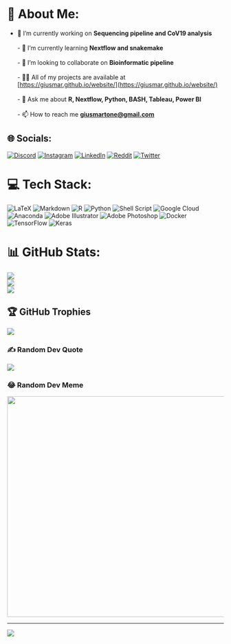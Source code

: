 # 💫 About Me:
- 🔭 I’m currently working on **Sequencing pipeline and CoV19 analysis**<br><br>- 🌱 I’m currently learning **Nextflow and snakemake**<br><br>- 👯 I’m looking to collaborate on **Bioinformatic pipeline**<br><br>- 👨‍💻 All of my projects are available at [https://giusmar.github.io/website/](https://giusmar.github.io/website/)<br><br>- 💬 Ask me about **R, Nextflow, Python, BASH, Tableau, Power BI**<br><br>- 📫 How to reach me **giusmartone@gmail.com**


## 🌐 Socials:
[![Discord](https://img.shields.io/badge/Discord-%237289DA.svg?logo=discord&logoColor=white)](htttps://discord.gg/https://discord.gg/GuPsea62) [![Instagram](https://img.shields.io/badge/Instagram-%23E4405F.svg?logo=Instagram&logoColor=white)](https://instagram.com/@picipiciock) [![LinkedIn](https://img.shields.io/badge/LinkedIn-%230077B5.svg?logo=linkedin&logoColor=white)](https://linkedin.com/in/giuseppemartone1993) [![Reddit](https://img.shields.io/badge/Reddit-%23FF4500.svg?logo=Reddit&logoColor=white)](https://reddit.com/user/@pepp_ox) [![Twitter](https://img.shields.io/badge/Twitter-%231DA1F2.svg?logo=Twitter&logoColor=white)](https://twitter.com/@trentaquattro) 

# 💻 Tech Stack:
![LaTeX](https://img.shields.io/badge/latex-%23008080.svg?style=flat&logo=latex&logoColor=white) ![Markdown](https://img.shields.io/badge/markdown-%23000000.svg?style=flat&logo=markdown&logoColor=white) ![R](https://img.shields.io/badge/r-%23276DC3.svg?style=flat&logo=r&logoColor=white) ![Python](https://img.shields.io/badge/python-3670A0?style=flat&logo=python&logoColor=ffdd54) ![Shell Script](https://img.shields.io/badge/shell_script-%23121011.svg?style=flat&logo=gnu-bash&logoColor=white) ![Google Cloud](https://img.shields.io/badge/Google%20Cloud-%234285F4.svg?style=flat&logo=google-cloud&logoColor=white) ![Anaconda](https://img.shields.io/badge/Anaconda-%2344A833.svg?style=flat&logo=anaconda&logoColor=white) ![Adobe Illustrator](https://img.shields.io/badge/adobeillustrator-%23FF9A00.svg?style=flat&logo=adobeillustrator&logoColor=white) ![Adobe Photoshop](https://img.shields.io/badge/adobephotoshop-%2331A8FF.svg?style=flat&logo=adobephotoshop&logoColor=white) ![Docker](https://img.shields.io/badge/docker-%230db7ed.svg?style=flat&logo=docker&logoColor=white) ![TensorFlow](https://img.shields.io/badge/TensorFlow-%23FF6F00.svg?style=flat&logo=TensorFlow&logoColor=white) ![Keras](https://img.shields.io/badge/Keras-%23D00000.svg?style=flat&logo=Keras&logoColor=white)
# 📊 GitHub Stats:
![](https://github-readme-stats.vercel.app/api?username=giusmar&theme=prussian&hide_border=false&include_all_commits=true&count_private=true)<br/>
![](https://github-readme-streak-stats.herokuapp.com/?user=giusmar&theme=prussian&hide_border=false)<br/>
![](https://github-readme-stats.vercel.app/api/top-langs/?username=giusmar&theme=prussian&hide_border=false&include_all_commits=true&count_private=true&layout=compact)

## 🏆 GitHub Trophies
![](https://github-profile-trophy.vercel.app/?username=giusmar&theme=radical&no-frame=false&no-bg=true&margin-w=4)

### ✍️ Random Dev Quote
![](https://quotes-github-readme.vercel.app/api?type=horizontal&theme=radical)

### 😂 Random Dev Meme
<img src="https://random-memer.herokuapp.com/" width="512px"/>

---
[![](https://visitcount.itsvg.in/api?id=giusmar&icon=0&color=0)](https://visitcount.itsvg.in)
